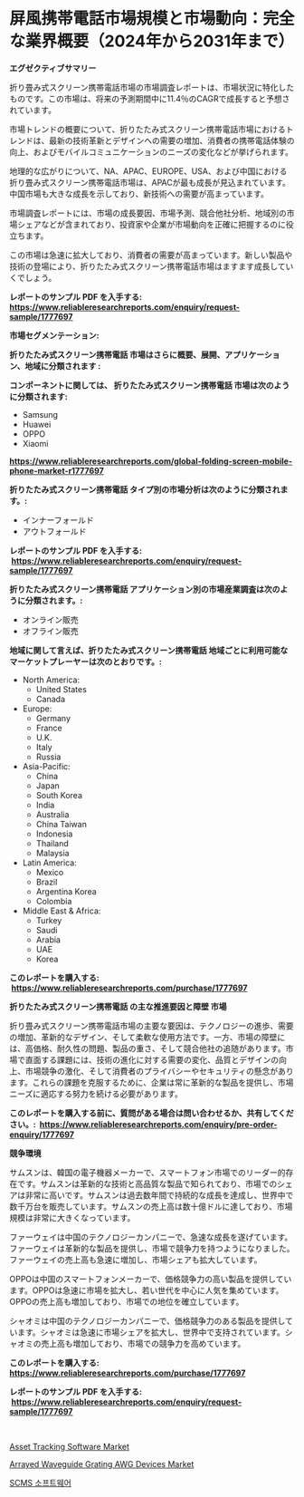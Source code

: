 <p><h1>屏風携帯電話市場規模と市場動向：完全な業界概要（2024年から2031年まで）</h1></p><p><strong>エグゼクティブサマリー</strong></p>
<p><p>折り畳み式スクリーン携帯電話市場の市場調査レポートは、市場状況に特化したものです。この市場は、将来の予測期間中に11.4％のCAGRで成長すると予想されています。</p><p>市場トレンドの概要について、折りたたみ式スクリーン携帯電話市場におけるトレンドは、最新の技術革新とデザインへの需要の増加、消費者の携帯電話体験の向上、およびモバイルコミュニケーションのニーズの変化などが挙げられます。</p><p>地理的な広がりについて、NA、APAC、EUROPE、USA、および中国における折り畳み式スクリーン携帯電話市場は、APACが最も成長が見込まれています。中国市場も大きな成長を示しており、新技術への需要が高まっています。</p><p>市場調査レポートには、市場の成長要因、市場予測、競合他社分析、地域別の市場シェアなどが含まれており、投資家や企業が市場動向を正確に把握するのに役立ちます。</p><p>この市場は急速に拡大しており、消費者の需要が高まっています。新しい製品や技術の登場により、折りたたみ式スクリーン携帯電話市場はますます成長していくでしょう。</p></p>
<p><strong>レポートのサンプル PDF を入手する: <a href="https://www.reliableresearchreports.com/enquiry/request-sample/1777697">https://www.reliableresearchreports.com/enquiry/request-sample/1777697</a></strong></p>
<p><strong>市場セグメンテーション:</strong></p>
<p><strong> 折りたたみ式スクリーン携帯電話 市場はさらに概要、展開、アプリケーション、地域に分類されます :</strong></p>
<p><strong>コンポーネントに関しては、 折りたたみ式スクリーン携帯電話 市場は次のように分類されます: &nbsp;</strong></p>
<p><ul><li>Samsung</li><li>Huawei</li><li>OPPO</li><li>Xiaomi</li></ul></p>
<p><strong><a href="https://www.reliableresearchreports.com/global-folding-screen-mobile-phone-market-r1777697">https://www.reliableresearchreports.com/global-folding-screen-mobile-phone-market-r1777697</a></strong></p>
<p><strong> 折りたたみ式スクリーン携帯電話 タイプ別の市場分析は次のように分類されます。:</strong></p>
<p><ul><li>インナーフォールド</li><li>アウトフォールド</li></ul></p>
<p><strong>レポートのサンプル PDF を入手する: &nbsp;<a href="https://www.reliableresearchreports.com/enquiry/request-sample/1777697">https://www.reliableresearchreports.com/enquiry/request-sample/1777697</a></strong></p>
<p><strong> 折りたたみ式スクリーン携帯電話 アプリケーション別の市場産業調査は次のように分類されます。:</strong></p>
<p><ul><li>オンライン販売</li><li>オフライン販売</li></ul></p>
<p><strong>地域に関して言えば、折りたたみ式スクリーン携帯電話 地域ごとに利用可能なマーケットプレーヤーは次のとおりです。:</strong></p>
<p><ul>
    <li>
        North America:
        <ul>
            <li>United States</li>
            <li>Canada</li>
        </ul>
    </li>
    <li>
        Europe:
        <ul>
            <li>Germany</li>
            <li>France</li>
            <li>U.K.</li>
            <li>Italy</li>
            <li>Russia</li>
        </ul>
    </li>
    <li>
        Asia-Pacific:
        <ul>
            <li>China</li>
            <li>Japan</li>
            <li>South Korea</li>
            <li>India</li>
            <li>Australia</li>
            <li>China Taiwan</li>
            <li>Indonesia</li>
            <li>Thailand</li>
            <li>Malaysia</li>
        </ul>
    </li>
    <li>
        Latin America:
        <ul>
            <li>Mexico</li>
            <li>Brazil</li>
            <li>Argentina Korea</li>
            <li>Colombia</li>
        </ul>
    </li>
    <li>
        Middle East & Africa:
        <ul>
            <li>Turkey</li>
            <li>Saudi</li>
            <li>Arabia</li>
            <li>UAE</li>
            <li>Korea</li>
        </ul>
    </li>
    </ul></p>
<p><strong>このレポートを購入する: &nbsp;<a href="https://www.reliableresearchreports.com/purchase/1777697">https://www.reliableresearchreports.com/purchase/1777697</a></strong></p>
<p><strong>折りたたみ式スクリーン携帯電話 の主な推進要因と障壁 市場</strong></p>
<p><p>折り畳み式スクリーン携帯電話市場の主要な要因は、テクノロジーの進歩、需要の増加、革新的なデザイン、そして柔軟な使用方法です。一方、市場の障壁には、高価格、耐久性の問題、製品の重さ、そして競合他社の追随があります。市場で直面する課題には、技術の進化に対する需要の変化、品質とデザインの向上、市場競争の激化、そして消費者のプライバシーやセキュリティの懸念があります。これらの課題を克服するために、企業は常に革新的な製品を提供し、市場ニーズに適応する努力を続ける必要があります。</p></p>
<p><strong>このレポートを購入する前に、質問がある場合は問い合わせるか、共有してください。:&nbsp; <a href="https://www.reliableresearchreports.com/enquiry/pre-order-enquiry/1777697">https://www.reliableresearchreports.com/enquiry/pre-order-enquiry/1777697</a></strong></p>
<p><strong>競争環境</strong></p>
<p><p>サムスンは、韓国の電子機器メーカーで、スマートフォン市場でのリーダー的存在です。サムスンは革新的な技術と高品質な製品で知られており、市場でのシェアは非常に高いです。サムスンは過去数年間で持続的な成長を達成し、世界中で数千万台を販売しています。サムスンの売上高は数十億ドルに達しており、市場規模は非常に大きくなっています。</p><p>ファーウェイは中国のテクノロジーカンパニーで、急速な成長を遂げています。ファーウェイは革新的な製品を提供し、市場で競争力を持つようになりました。ファーウェイの売上高も急速に増加し、市場シェアも拡大しています。</p><p>OPPOは中国のスマートフォンメーカーで、価格競争力の高い製品を提供しています。OPPOは急速に市場を拡大し、若い世代を中心に人気を集めています。OPPOの売上高も増加しており、市場での地位を確立しています。</p><p>シャオミは中国のテクノロジーカンパニーで、価格競争力のある製品を提供しています。シャオミは急速に市場シェアを拡大し、世界中で支持されています。シャオミの売上高も増加しており、市場での競争力を高めています。</p></p>
<p><strong>このレポートを購入する: &nbsp; <a href="https://www.reliableresearchreports.com/purchase/1777697">https://www.reliableresearchreports.com/purchase/1777697</a></strong></p>
<p><strong>レポートのサンプル PDF を入手する: &nbsp;<a href="https://www.reliableresearchreports.com/enquiry/request-sample/1777697">https://www.reliableresearchreports.com/enquiry/request-sample/1777697</a></strong><strong></strong></p>
<p>&nbsp;</p>
<p><p><a href="https://github.com/kathiaseamanalvaradovlprc2h/Market-Research-Report-List-2/blob/main/asset-tracking-software-market.md">Asset Tracking Software Market</a></p><p><a href="https://zircon-bluebell-299.notion.site/Arrayed-Waveguide-Grating-AWG-Devices-Market-Analysis-Its-CAGR-Market-Segmentation-and-Global-Indu-5574648919034f0d9a6381b051603a8c">Arrayed Waveguide Grating AWG Devices Market</a></p><p><a href="https://github.com/royErdmtyan906778/Market-Research-Report-List-1/blob/main/549055923861.md">SCMS 소프트웨어</a></p></p>